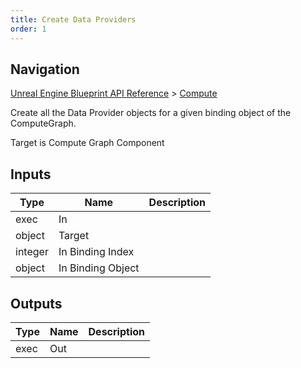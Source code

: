 ```yaml
---
title: Create Data Providers
order: 1
---
```

## Navigation

[Unreal Engine Blueprint API Reference](https://dev.epicgames.com/documentation/en-us/unreal-engine/BlueprintAPI) > [Compute](https://dev.epicgames.com/documentation/en-us/unreal-engine/BlueprintAPI/Compute)

Create all the Data Provider objects for a given binding object of the ComputeGraph.

Target is Compute Graph Component

## Inputs

| Type | Name | Description |
| --- | --- | --- |
| exec | In |  |
| object | Target |  |
| integer | In Binding Index |  |
| object | In Binding Object |  |

## Outputs

| Type | Name | Description |
| --- | --- | --- |
| exec | Out |  |
